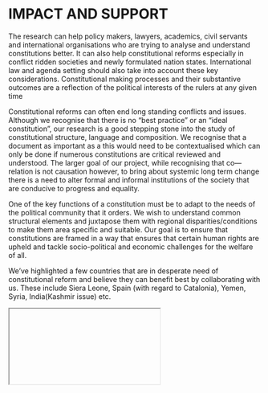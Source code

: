 # IMPACT AND SUPPORT 

The research can help policy makers, lawyers, academics, civil servants and international organisations who are trying to analyse and understand constitutions better. It can also help constitutional reforms especially in conflict ridden societies and newly formulated nation states. International law and agenda setting should also take into account these key considerations. Constitutional making processes and their substantive outcomes are a reflection of the political interests of the rulers at any given time

Constitutional reforms can often end long standing conflicts and issues. Although we recognise that there is no “best practice” or an “ideal constitution”, our research is a good stepping stone into the study of constitutional structure, language and composition. We recognise that a document as important as a this would need to be contextualised which can only be done if numerous constitutions are critical reviewed and understood. The larger goal of our project, while recognising that co—relation is not causation however, to bring about systemic long term change there is a need to alter formal and informal institutions of the society that are conducive to progress and equality.

One of the key functions of a constitution must be to adapt to the needs of the political community that it orders. We wish to understand common structural elements and juxtapose them with regional disparities/conditions to make them area specific and suitable. Our goal is to ensure that constitutions are framed in a way that ensures that certain human rights are upheld and tackle socio-political and economic challenges for the welfare of all.



We’ve highlighted a few countries that are in desperate need of constitutional reform and believe they can benefit best by collaborating with us. These include Siera Leone, Spain (with regard to Catalonia), Yemen, Syria, India(Kashmir issue) etc.


<iframe> <src = "/constitutionproject-1/assets/images/IS.jpg> <"width"=1126> <"height"=661> 
